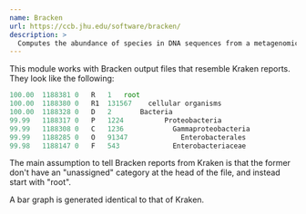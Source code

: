 ```yaml
---
name: Bracken
url: https://ccb.jhu.edu/software/bracken/
description: >
  Computes the abundance of species in DNA sequences from a metagenomics sample
---
```


This module works with Bracken output files that resemble Kraken reports. They look like the following:

```ts
100.00	1188381	0	R	1	root
100.00	1188380	0	R1	131567	  cellular organisms
100.00	1188328	0	D	2	    Bacteria
99.99	1188317	0	P	1224	      Proteobacteria
99.99	1188308	0	C	1236	        Gammaproteobacteria
99.99	1188285	0	O	91347	          Enterobacterales
99.98	1188147	0	F	543	            Enterobacteriaceae
```

The main assumption to tell Bracken reports from Kraken is that the former don't have
an "unassigned" category at the head of the file, and instead start with "root".

A bar graph is generated identical to that of Kraken.
